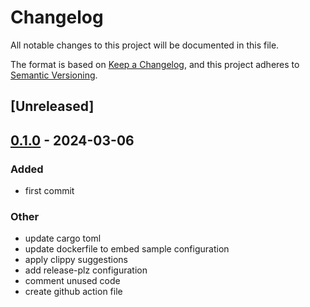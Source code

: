 # Changelog
All notable changes to this project will be documented in this file.

The format is based on [Keep a Changelog](https://keepachangelog.com/en/1.0.0/),
and this project adheres to [Semantic Versioning](https://semver.org/spec/v2.0.0.html).

## [Unreleased]

## [0.1.0](https://github.com/jdrouet/quiestce/releases/tag/v0.1.0) - 2024-03-06

### Added
- first commit

### Other
- update cargo toml
- update dockerfile to embed sample configuration
- apply clippy suggestions
- add release-plz configuration
- comment unused code
- create github action file
